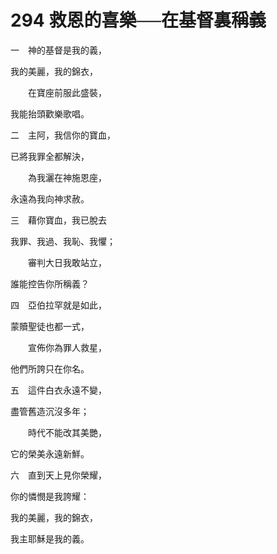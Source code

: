 # 294 救恩的喜樂──在基督裏稱義

一　神的基督是我的義，

我的美麗，我的錦衣，

　　在寶座前服此盛裝，

我能抬頭歡樂歌唱。

二　主阿，我信你的寶血，

已將我罪全都解決，

　　為我灑在神施恩座，

永遠為我向神求赦。

三　藉你寶血，我已脫去

我罪、我過、我恥、我懼；

　　審判大日我敢站立，

誰能控告你所稱義？

四　亞伯拉罕就是如此，

蒙贖聖徒也都一式，

　　宣佈你為罪人救星，

他們所誇只在你名。

五　這件白衣永遠不變，

盡管舊造沉沒多年；

　　時代不能改其美艷，

它的榮美永遠新鮮。

六　直到天上見你榮耀，

你的憐憫是我誇耀：

我的美麗，我的錦衣，

我主耶穌是我的義。

